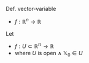 
Def. vector-variable
- $f:\mathbb{R}^n\to\mathbb{R}$

Let
- $f:U\subset\mathbb{R^n}\to\mathbb{R}$
- where  $U$  is open  $\land$  $\mathbb{X_0}\in U$